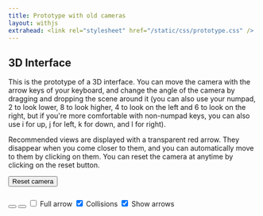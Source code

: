 ```yaml
---
title: Prototype with old cameras
layout: withjs
extrahead: <link rel="stylesheet" href="/static/css/prototype.css" />
---
```

<div id="main-div">
<!--<div style="display: none;">-->
<h2>3D Interface</h2>

<p>
This is the prototype of a 3D interface. You can move the camera with the arrow
keys of your keyboard, and change the angle of the camera by dragging and
dropping the scene around it (you can also use your numpad, 2 to look lower, 8
to look higher, 4 to look on the left and 6 to look on the right, but if you're
more comfortable with non-numpad keys, you can also use i for up, j for left, k
for down, and l for right).
</p>

<p>
Recommended views are displayed with a transparent red arrow.  They disappear
when you come closer to them, and you can automatically move to them by
clicking on them. You can reset the camera at anytime by clicking on the reset
button.
</p>

<button class="btn btn-primary" id="full" style="margin-bottom: 10px; display: none;">Fullscreen</button>
<button class="btn btn-primary" id="reset" style="margin-bottom:10px">Reset camera</button>

<button class="btn btn-default" id="undo" style="margin-bottom:10px">
<span class="glyphicon glyphicon-triangle-left" aria-hidden="true"></span>
</button>

<button class="btn btn-default" id="redo" style="margin-bottom:10px">
<span class="glyphicon glyphicon-triangle-right" aria-hidden="true"></span>
</button>
<input  type="checkbox" id="fullarrow" style="margin-bottom:10px">
<label  for="fullarrow">Full arrow</label>
<input  type="checkbox" id="collisions" style="margin-bottom:10px" checked>
<label  for="collisions">Collisions</label>
<input  type="checkbox" id="showarrows" style="margin-bottom:10px" checked>
<label  for="showarrows">Show arrows</label>
</div>
<!-- </div> -->

<div id="container" style="padding: 0px; margin: 0px;" tabindex="1"></div>
